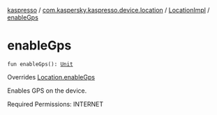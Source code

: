 [kaspresso](../../index.md) / [com.kaspersky.kaspresso.device.location](../index.md) / [LocationImpl](index.md) / [enableGps](./enable-gps.md)

# enableGps

`fun enableGps(): `[`Unit`](https://kotlinlang.org/api/latest/jvm/stdlib/kotlin/-unit/index.html)

Overrides [Location.enableGps](../-location/enable-gps.md)

Enables GPS on the device.

Required Permissions: INTERNET

